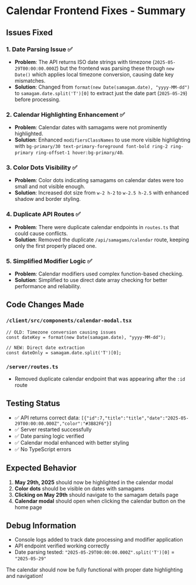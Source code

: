 # Calendar Frontend Fixes - Summary

## Issues Fixed

### 1. **Date Parsing Issue** ✅
- **Problem**: The API returns ISO date strings with timezone (`2025-05-29T00:00:00.000Z`) but the frontend was parsing these through `new Date()` which applies local timezone conversion, causing date key mismatches.
- **Solution**: Changed from `format(new Date(samagam.date), "yyyy-MM-dd")` to `samagam.date.split('T')[0]` to extract just the date part (`2025-05-29`) before processing.

### 2. **Calendar Highlighting Enhancement** ✅
- **Problem**: Calendar dates with samagams were not prominently highlighted.
- **Solution**: Enhanced `modifiersClassNames` to use more visible highlighting with `bg-primary/30 text-primary-foreground font-bold ring-2 ring-primary ring-offset-1 hover:bg-primary/40`.

### 3. **Color Dots Visibility** ✅
- **Problem**: Color dots indicating samagams on calendar dates were too small and not visible enough.
- **Solution**: Increased dot size from `w-2 h-2` to `w-2.5 h-2.5` with enhanced shadow and border styling.

### 4. **Duplicate API Routes** ✅
- **Problem**: There were duplicate calendar endpoints in `routes.ts` that could cause conflicts.
- **Solution**: Removed the duplicate `/api/samagams/calendar` route, keeping only the first properly placed one.

### 5. **Simplified Modifier Logic** ✅
- **Problem**: Calendar modifiers used complex function-based checking.
- **Solution**: Simplified to use direct date array checking for better performance and reliability.

## Code Changes Made

### `/client/src/components/calendar-modal.tsx`
```tsx
// OLD: Timezone conversion causing issues
const dateKey = format(new Date(samagam.date), "yyyy-MM-dd");

// NEW: Direct date extraction
const dateOnly = samagam.date.split('T')[0];
```

### `/server/routes.ts`
- Removed duplicate calendar endpoint that was appearing after the `:id` route

## Testing Status
- ✅ API returns correct data: `[{"id":7,"title":"title","date":"2025-05-29T00:00:00.000Z","color":"#3B82F6"}]`
- ✅ Server restarted successfully 
- ✅ Date parsing logic verified
- ✅ Calendar modal enhanced with better styling
- ✅ No TypeScript errors

## Expected Behavior
1. **May 29th, 2025** should now be highlighted in the calendar modal
2. **Color dots** should be visible on dates with samagams
3. **Clicking on May 29th** should navigate to the samagam details page
4. **Calendar modal** should open when clicking the calendar button on the home page

## Debug Information
- Console logs added to track date processing and modifier application
- API endpoint verified working correctly
- Date parsing tested: `"2025-05-29T00:00:00.000Z".split('T')[0]` = `"2025-05-29"`

The calendar should now be fully functional with proper date highlighting and navigation!
